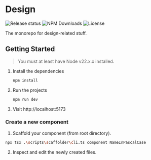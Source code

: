 # Design

![Release status](https://github.com/sveltique/sveltique/actions/workflows/release.yml/badge.svg?event=push)
![NPM Downloads](https://img.shields.io/npm/dm/@sveltique/components)
![License](https://img.shields.io/github/license/sveltique/sveltique)

The monorepo for design-related stuff.

## Getting Started

> You must at least have Node v22.x.x installed.

1. Install the dependencies

   ```bash
   npm install
   ```

2. Run the projects

   ```bash
   npm run dev
   ```

3. Visit http://localhost:5173

### Create a new component

1. Scaffold your component (from root directory).

```sh
npx tsx .\scripts\scaffolder\cli.ts component NameInPascalCase
```

2. Inspect and edit the newly created files.

